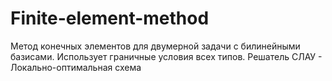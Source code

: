 # Finite-element-method
Метод конечных элементов для двумерной задачи с билинейными базисами. Использует граничные условия всех типов. Решатель СЛАУ - Локально-оптимальная схема
